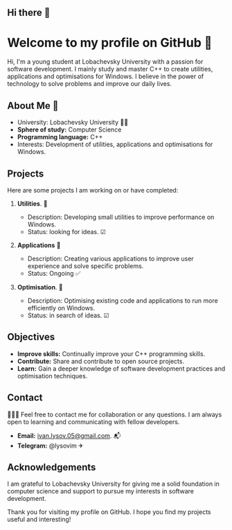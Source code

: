 ## Hi there 👋

# Welcome to my profile on GitHub 👾

Hi, I'm a young student at Lobachevsky University with a passion for software development. I mainly study and master C++ to create utilities, applications and optimisations for Windows. I believe in the power of technology to solve problems and improve our daily lives.

## About Me 💪

- University: Lobachevsky University 👨‍🎓
- **Sphere of study:** Computer Science
- **Programming language:** C++
- Interests: Development of utilities, applications and optimisations for Windows.

## Projects

Here are some projects I am working on or have completed:

1. **Utilities**. 📖
   - Description: Developing small utilities to improve performance on Windows.
   - Status: looking for ideas. ☑

2. **Applications** 📖
   - Description: Creating various applications to improve user experience and solve specific problems.
   - Status: Ongoing ✅

3. **Optimisation**. 📖
   - Description: Optimising existing code and applications to run more efficiently on Windows.
   - Status: in search of ideas. ☑

## Objectives

- **Improve skills:** Continually improve your C++ programming skills.
- **Contribute:** Share and contribute to open source projects.
- **Learn:** Gain a deeper knowledge of software development practices and optimisation techniques.

## Contact
📲📲📲
Feel free to contact me for collaboration or any questions. I am always open to learning and communicating with fellow developers.

- **Email:** ivan.lysov.05@gmail.com. 📬
- **Telegram:** @lysovim ✈

## Acknowledgements

I am grateful to Lobachevsky University for giving me a solid foundation in computer science and support to pursue my interests in software development.

Thank you for visiting my profile on GitHub. I hope you find my projects useful and interesting!
